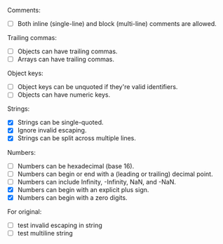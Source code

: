 
Comments:

- [ ] Both inline (single-line) and block (multi-line) comments are allowed.

Trailing commas:

- [ ] Objects can have trailing commas.
- [ ] Arrays can have trailing commas.

Object keys:

- [ ] Object keys can be unquoted if they're valid identifiers.
- [ ] Objects can have numeric keys.

Strings:

- [x] Strings can be single-quoted.
- [x] Ignore invalid escaping.
- [x] Strings can be split across multiple lines.

Numbers:

- [ ] Numbers can be hexadecimal (base 16).
- [ ] Numbers can begin or end with a (leading or trailing) decimal point.
- [ ] Numbers can include Infinity, -Infinity, NaN, and -NaN.
- [x] Numbers can begin with an explicit plus sign.
- [x] Numbers can begin with a zero digits.

For original:

- [ ] test invalid escaping in string
- [ ] test multiline string
